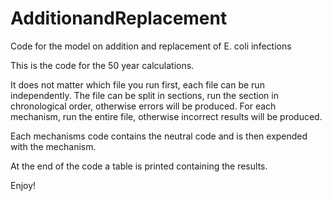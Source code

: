 # AdditionandReplacement
Code for the model on addition and replacement of E. coli infections

This is the code for the 50 year calculations.

It does not matter which file you run first, each file can be run independently. The file can be split in sections, run the section in chronological order, otherwise errors will be produced. For each mechanism, run the entire file, otherwise incorrect results will be produced.

Each mechanisms code contains the neutral code and is then expended with the mechanism.

At the end of the code a table is printed containing the results.

Enjoy!
